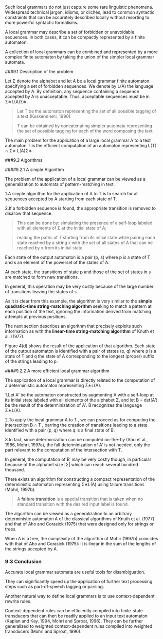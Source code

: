 Such local grammars do not just capture some rare linguistic phenomena. Widespread technical jargon, idioms, or clichés, lead to common syntactic constraints that can be accurately described locally without resorting to more powerful syntactic formalisms.

A local grammar may describe a set of forbidden or unavoidable sequences. In both cases, it can be compactly represented by a finite automaton.

A collection of local grammars can be combined and represented by a more complex finite automaton by taking the union of the simpler local grammar automata.

###9.1 Description of the problem

Let Σ denote the alphabet and let A be a local grammar finite automaton specifying a set of forbidden sequences. We denote by L(A) the language accepted by A. By definition, any sequence containing a sequence accepted by A is unacceptable. Thus, acceptable sequences must be in Σ∗L(A)Σ∗.

 >Let T be the automaton representing the set of all possible tagging of a text (Koskenniemi, 1990).

 >T can be obtained by concatenating simpler automata representing the set of possible tagging for each of the word composing the text.

The main problem for the application of a large local grammar A to a text automaton T is the efficient computation of an automaton representing L(T) ∩ Σ∗ L(A)Σ∗ .

###9.2 Algorithms

####9.2.1 A simple Algorithm

The problem of the application of a local grammar can be viewed as a generalization to automata of pattern-matching in text.

1.A simple algorithm for the application of A to T is to search for all sequences accepted by A starting from each state of T.

2.If a forbidden sequence is found, the appropriate transition is removed to disallow that sequence.

 >This can be done by: simulating the presence of a self-loop labeled with all elements of Σ at the initial state of A;
    
 >reading the paths of T starting from its initial state while pairing each state reached by a string x with the set of all states of A that can be reached by x from its initial state.

Each state of the output automaton is a pair (p, s) where p is a state of T and s an element of the powerset of the states of A.

At each state, the transitions of state p and those of the set of states in s are matched to form new transitions.

In general, this operation may be very costly because of the large number of transitions leaving the states of s.

As it is clear from this example, the algorithm is very similar to the **simple quadratic-time string-matching algorithm** seeking to match a pattern at each position of the text, ignoring the information derived from matching attempts at previous positions.

The next section describes an algorithm that precisely exploits such information as with the **linear-time string-matching algorithm** of Knuth et al. (1977).

Figure 4(d) shows the result of the application of that algorithm. Each state of the output automaton is identified with a pair of states (p, q) where p is a state of T and q the state of A corresponding to the longest (proper) suffix of the strings leading to p.

####9.2.2 A more efficient local grammar algorithm

The application of a local grammar is directly related to the computation of a deterministic automaton representing Σ∗L(A).

1.Let A′ be the automaton constructed by augmenting A with a self-loop at its initial state labeled with all elements of the alphabet Σ, and let B = det(A′) be the result of the determinization of A′. B recognizes the language Σ∗L(A).

2.To apply the local grammar A to T , we can proceed as for computing the intersection B ∩ T , barring the creation of transitions leading to a state identified with a pair (p, q) where q is a final state of B.

3.In fact, since determinization can be computed on-the-fly (Aho et al., 1986, Mohri, 1997a), the full determinization of A′ is not needed, only the part relevant to the computation of the intersection with T.

In general, the computation of B′ may be very costly though, in particular because of the alphabet size |Σ| which can reach several hundred thousand.

There exists an algorithm for constructing a compact representation of the deterministic automaton representing Σ∗L(A) using failure transitions (Mohri, 1997b).

 >A **failure transition** is a special transition that is taken when no standard transition with the desired input label is found.

The algorithm can be viewed as a generalization to an arbitrary deterministic automaton A of the classical algorithms of Knuth et al. (1977) and that of Aho and Corasick (1975) that were designed only for strings or trees.

When A is a tree, the complexity of the algorithm of Mohri (1997b) coincides with that of Aho and Corasick (1975): it is linear in the sum of the lengths of the strings accepted by A.

### 9.3 Conclusion

Accurate local grammar automata are useful tools for disambiguation.

They can significantly speed up the application of further text processing steps such as part-of-speech tagging or parsing.

Another natural way to define local grammars is to use context-dependent rewrite rules.

Context-dependent rules can be efficiently compiled into finite-state transducers that can then be readily applied to an input text automaton (Kaplan and Kay, 1994, Mohri and Sproat, 1996). They can be further generalized to weighted context-dependent rules compiled into weighted transducers (Mohri and Sproat, 1996).
